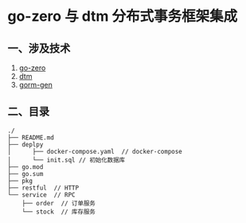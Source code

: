 # go-zero 与 dtm 分布式事务框架集成

## 一、涉及技术
1. [go-zero](https://github.com/zeromicro/go-zero)
2. [dtm](https://github.com/dtm-labs/dtm)
3. [gorm-gen](https://github.com/go-gorm/gen)

## 二、目录
```shell
./
├── README.md
├── deplpy
│      ├── docker-compose.yaml  // docker-compose
│      └── init.sql // 初始化数据库
├── go.mod 
├── go.sum
├── pkg
├── restful  // HTTP
└── service  // RPC
    ├── order  // 订单服务
    └── stock  // 库存服务
```
